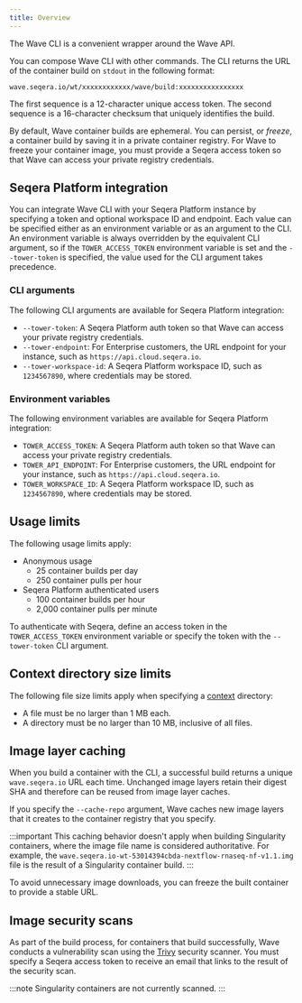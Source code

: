```yaml
---
title: Overview
---
```


The Wave CLI is a convenient wrapper around the Wave API.

You can compose Wave CLI with other commands. The CLI returns the URL of the container build on `stdout` in the following format:

```console
wave.seqera.io/wt/xxxxxxxxxxxx/wave/build:xxxxxxxxxxxxxxxx
```

The first sequence is a 12-character unique access token.
The second sequence is a 16-character checksum that uniquely identifies the build.

By default, Wave container builds are ephemeral. You can persist, or _freeze_, a container build by saving it in a private container registry. For Wave to freeze your container image, you must provide a Seqera access token so that Wave can access your private registry credentials.

## Seqera Platform integration

You can integrate Wave CLI with your Seqera Platform instance by specifying a token and optional workspace ID and endpoint. Each value can be specified either as an environment variable or as an argument to the CLI. An environment variable is always overridden by the equivalent CLI argument, so if the `TOWER_ACCESS_TOKEN` environment variable is set and the `--tower-token` is specified, the value used for the CLI argument takes precedence.

### CLI arguments

The following CLI arguments are available for Seqera Platform integration:

- `--tower-token`: A Seqera Platform auth token so that Wave can access your private registry credentials.
- `--tower-endpoint`: For Enterprise customers, the URL endpoint for your instance, such as `https://api.cloud.seqera.io`.
- `--tower-workspace-id`: A Seqera Platform workspace ID, such as `1234567890`, where credentials may be stored.

### Environment variables

The following environment variables are available for Seqera Platform integration:

- `TOWER_ACCESS_TOKEN`: A Seqera Platform auth token so that Wave can access your private registry credentials.
- `TOWER_API_ENDPOINT`: For Enterprise customers, the URL endpoint for your instance, such as `https://api.cloud.seqera.io`.
- `TOWER_WORKSPACE_ID`: A Seqera Platform workspace ID, such as `1234567890`, where credentials may be stored.

## Usage limits

The following usage limits apply:

- Anonymous usage
  - 25 container builds per day
  - 250 container pulls per hour
- Seqera Platform authenticated users
  - 100 container builds per hour
  - 2,000 container pulls per minute

To authenticate with Seqera, define an access token in the `TOWER_ACCESS_TOKEN` environment variable or specify the token with the `--tower-token` CLI argument.

## Context directory size limits

The following file size limits apply when specifying a [context] directory:

- A file must be no larger than 1 MB each.
- A directory must be no larger than 10 MB, inclusive of all files.

## Image layer caching

When you build a container with the CLI, a successful build returns a unique `wave.seqera.io` URL each time. Unchanged image layers retain their digest SHA and therefore can be reused from image layer caches.

If you specify the `--cache-repo` argument, Wave caches new image layers that it creates to the container registry that you specify.

:::important
This caching behavior doesn't apply when building Singularity containers, where the image file name is considered authoritative. For example, the `wave.seqera.io-wt-53014394cbda-nextflow-rnaseq-nf-v1.1.img` file is the result of a Singularity container build.
:::

To avoid unnecessary image downloads, you can freeze the built container to provide a stable URL.

## Image security scans

As part of the build process, for containers that build successfully, Wave conducts a vulnerability scan using the [Trivy](https://trivy.dev/) security scanner. You must specify a Seqera access token to receive an email that links to the result of the security scan.

:::note
Singularity containers are not currently scanned.
:::

[context]: https://docs.docker.com/build/building/context/
